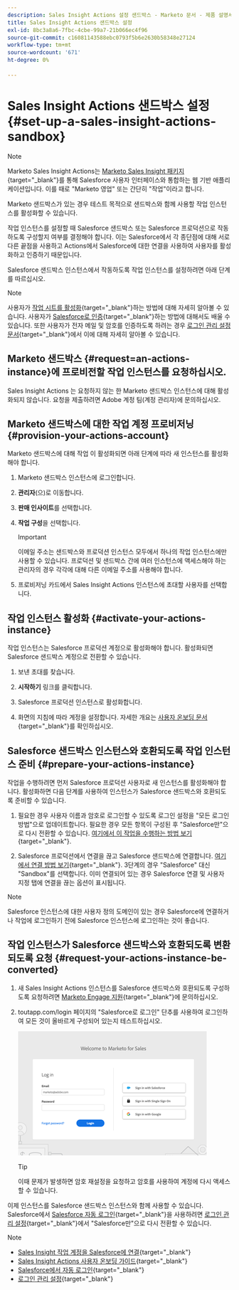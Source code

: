 ```yaml
---
description: Sales Insight Actions 설정 샌드박스 - Marketo 문서 - 제품 설명서
title: Sales Insight Actions 샌드박스 설정
exl-id: 8bc3a8a6-7fbc-4cbe-99a7-21b066ec4f96
source-git-commit: c16081143588ebc0793f5b6e2630b58348e27124
workflow-type: tm+mt
source-wordcount: '671'
ht-degree: 0%

---
```


# Sales Insight Actions 샌드박스 설정 {#set-up-a-sales-insight-actions-sandbox}

>[!NOTE]
>
>Marketo Sales Insight Actions는 [Marketo Sales Insight 패키지](/help/marketo/product-docs/marketo-sales-insight/msi-for-salesforce/installation/install-marketo-sales-insight-package-in-salesforce-appexchange.md){target="_blank"}를 통해 Salesforce 사용자 인터페이스와 통합하는 웹 기반 애플리케이션입니다. 이를 때로 &quot;Marketo 영업&quot; 또는 간단히 &quot;작업&quot;이라고 합니다.

Marketo 샌드박스가 있는 경우 테스트 목적으로 샌드박스와 함께 사용할 작업 인스턴스를 활성화할 수 있습니다.

작업 인스턴스를 설정할 때 Salesforce 샌드박스 또는 Salesforce 프로덕션으로 작동하도록 구성할지 여부를 결정해야 합니다. 이는 Salesforce에서 각 종단점에 대해 서로 다른 끝점을 사용하고 Actions에서 Salesforce에 대한 연결을 사용하여 사용자를 활성화하고 인증하기 때문입니다.

Salesforce 샌드박스 인스턴스에서 작동하도록 작업 인스턴스를 설정하려면 아래 단계를 따르십시오.

>[!NOTE]
>
>사용자가 [작업 시트를 활성화](/help/marketo/product-docs/marketo-sales-insight/actions/getting-started/sales-insight-actions-user-onboarding-checklist.md){target="_blank"}하는 방법에 대해 자세히 알아볼 수 있습니다. 사용자가 [Salesforce로 인증](/help/marketo/product-docs/marketo-sales-insight/actions/admin/auto-login-from-salesforce.md){target="_blank"}하는 방법에 대해서도 배울 수 있습니다. 또한 사용자가 전자 메일 및 암호를 인증하도록 하려는 경우 [로그인 관리 설정 문서](/help/marketo/product-docs/marketo-sales-insight/actions/admin/login-management-settings.md){target="_blank"}에서 이에 대해 자세히 알아볼 수 있습니다.

## Marketo 샌드박스 {#request=an-actions-instance}에 프로비전할 작업 인스턴스를 요청하십시오.

Sales Insight Actions 는 요청하지 않는 한 Marketo 샌드박스 인스턴스에 대해 활성화되지 않습니다. 요청을 제출하려면 Adobe 계정 팀(계정 관리자)에 문의하십시오.

## Marketo 샌드박스에 대한 작업 계정 프로비저닝 {#provision-your-actions-account}

Marketo 샌드박스에 대해 작업 이 활성화되면 아래 단계에 따라 새 인스턴스를 활성화해야 합니다.

1. Marketo 샌드박스 인스턴스에 로그인합니다.

1. **관리자**(으)로 이동합니다.

1. **판매 인사이트**&#x200B;를 선택합니다.

1. **작업 구성**&#x200B;을 선택합니다.

   >[!IMPORTANT]
   >
   >이메일 주소는 샌드박스와 프로덕션 인스턴스 모두에서 하나의 작업 인스턴스에만 사용할 수 있습니다. 프로덕션 및 샌드박스 간에 여러 인스턴스에 액세스해야 하는 관리자의 경우 각각에 대해 다른 이메일 주소를 사용해야 합니다.

1. 프로비저닝 카드에서 Sales Insight Actions 인스턴스에 초대할 사용자를 선택합니다.

## 작업 인스턴스 활성화 {#activate-your-actions-instance}

작업 인스턴스는 Salesforce 프로덕션 계정으로 활성화해야 합니다. 활성화되면 Salesforce 샌드박스 계정으로 전환할 수 있습니다.

1. 보낸 초대를 찾습니다.

1. **시작하기** 링크를 클릭합니다.

1. Salesforce 프로덕션 인스턴스로 활성화합니다.

1. 화면의 지침에 따라 계정을 설정합니다. 자세한 개요는 [사용자 온보딩 문서](/help/marketo/product-docs/marketo-sales-insight/actions/getting-started/sales-insight-actions-user-onboarding-guide.md){target="_blank"}를 확인하십시오.

## Salesforce 샌드박스 인스턴스와 호환되도록 작업 인스턴스 준비 {#prepare-your-actions-instance}

작업을 수행하려면 먼저 Salesforce 프로덕션 사용자로 새 인스턴스를 활성화해야 합니다. 활성화하면 다음 단계를 사용하여 인스턴스가 Salesforce 샌드박스와 호환되도록 준비할 수 있습니다.

1. 필요한 경우 사용자 이름과 암호로 로그인할 수 있도록 로그인 설정을 &quot;모든 로그인 방법&quot;으로 업데이트합니다. 필요한 경우 모든 항목이 구성된 후 &quot;Salesforce만&quot;으로 다시 전환할 수 있습니다. [여기에서 이 작업을 수행하는 방법 보기](/help/marketo/product-docs/marketo-sales-insight/actions/admin/login-management-settings.md){target="_blank"}.

1. Salesforce 프로덕션에서 연결을 끊고 Salesforce 샌드박스에 연결합니다. [여기에서 연결 방법 보기](/help/marketo/product-docs/marketo-sales-insight/actions/crm/salesforce-integration/connect-your-sales-insight-actions-account-to-salesforce.md){target="_blank"}. 3단계의 경우 &quot;Salesforce&quot; 대신 &quot;Sandbox&quot;를 선택합니다. 이미 연결되어 있는 경우 Salesforce 연결 및 사용자 지정 탭에 연결을 끊는 옵션이 표시됩니다.

>[!NOTE]
>
>Salesforce 인스턴스에 대한 사용자 정의 도메인이 있는 경우 Salesforce에 연결하거나 작업에 로그인하기 전에 Salesforce 인스턴스에 로그인하는 것이 좋습니다.

## 작업 인스턴스가 Salesforce 샌드박스와 호환되도록 변환되도록 요청 {#request-your-actions-instance-be-converted}

1. 새 Sales Insight Actions 인스턴스를 Salesforce 샌드박스와 호환되도록 구성하도록 요청하려면 [Marketo Engage 지원](https://nation.marketo.com/t5/support/ct-p/Support){target="_blank"}에 문의하십시오.

1. toutapp.com/login 페이지의 &quot;Salesforce로 로그인&quot; 단추를 사용하여 로그인하여 모든 것이 올바르게 구성되어 있는지 테스트하십시오.

   ![](assets/set-up-a-sales-insight-actions-sandbox-1.png)

   >[!TIP]
   >
   >이때 문제가 발생하면 암호 재설정을 요청하고 암호를 사용하여 계정에 다시 액세스할 수 있습니다.

이제 인스턴스를 Salesforce 샌드박스 인스턴스와 함께 사용할 수 있습니다. Salesforce에서 [Salesforce 자동 로그인](/help/marketo/product-docs/marketo-sales-insight/actions/admin/auto-login-from-salesforce.md){target="_blank"}을 사용하려면 [로그인 관리 설정](/help/marketo/product-docs/marketo-sales-insight/actions/admin/login-management-settings.md){target="_blank"}에서 &quot;Salesforce만&quot;으로 다시 전환할 수 있습니다.

>[!NOTE]
>
>* [Sales Insight 작업 계정을 Salesforce에 연결](/help/marketo/product-docs/marketo-sales-insight/actions/crm/salesforce-integration/connect-your-sales-insight-actions-account-to-salesforce.md){target="_blank"}
>* [Sales Insight Actions 사용자 온보딩 가이드](/help/marketo/product-docs/marketo-sales-insight/actions/getting-started/sales-insight-actions-user-onboarding-guide.md){target="_blank"}
>* [Salesforce에서 자동 로그인](/help/marketo/product-docs/marketo-sales-insight/actions/admin/auto-login-from-salesforce.md){target="_blank"}
>* [로그인 관리 설정](/help/marketo/product-docs/marketo-sales-insight/actions/admin/login-management-settings.md){target="_blank"}
